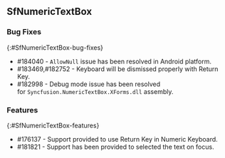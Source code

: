 ## SfNumericTextBox

### Bug Fixes
{:#SfNumericTextBox-bug-fixes} 

* \#184040 - `AllowNull` issue has been resolved in Android platform.
* \#183469,\#182752 - Keyboard will be dismissed properly with Return Key.
* \#182998 - Debug mode issue has been resolved for `Syncfusion.NumericTextBox.XForms.dll` assembly.

### Features
{:#SfNumericTextBox-features}

* \#176137 - Support provided to use Return Key in Numeric Keyboard.
* \#181821 - Support has been provided to selected the text on focus.
